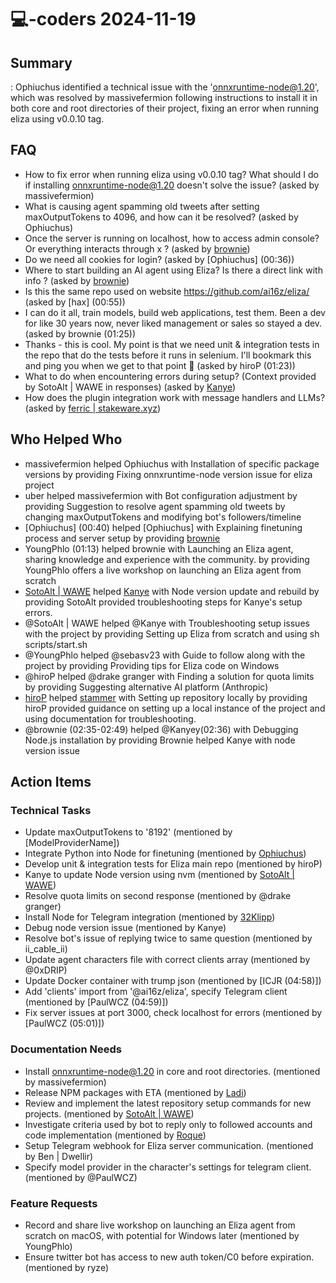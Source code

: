 # 💻-coders 2024-11-19

## Summary
: Ophiuchus identified a technical issue with the 'onnxruntime-node@1.20', which was resolved by massivefermion following instructions to install it in both core and root directories of their project, fixing an error when running eliza using v0.0.10 tag.

## FAQ
- How to fix error when running eliza using v0.0.10 tag? What should I do if installing onnxruntime-node@1.20 doesn't solve the issue? (asked by massivefermion)
- What is causing agent spamming old tweets after setting maxOutputTokens to 4096, and how can it be resolved? (asked by Ophiuchus)
- Once the server is running on localhost, how to access admin console? Or everything interacts through x ? (asked by [brownie](00:52))
- Do we need all cookies for login? (asked by [Ophiuchus] (00:36))
- Where to start building an AI agent using Eliza? Is there a direct link with info ? (asked by [brownie](00:54))
- Is this the same repo used on website https://github.com/ai16z/eliza/ (asked by [hax] (00:55))
- I can do it all, train models, build web applications, test them. Been a dev for like 30 years now, never liked management or sales so stayed a dev. (asked by brownie (01:25))
- Thanks - this is cool. My point is that we need unit & integration tests in the repo that do the tests before it runs in selenium. I'll bookmark this and ping you when we get to that point 🫡 (asked by hiroP (01:23))
- What to do when encountering errors during setup? (Context provided by SotoAlt | WAWE in responses) (asked by [Kanye](01:30))
- How does the plugin integration work with message handlers and LLMs? (asked by [ferric | stakeware.xyz](01:30))

## Who Helped Who
- massivefermion helped Ophiuchus with Installation of specific package versions by providing Fixing onnxruntime-node version issue for eliza project
- uber helped massivefermion with Bot configuration adjustment by providing Suggestion to resolve agent spamming old tweets by changing maxOutputTokens and modifying bot's followers/timeline
- [Ophiuchus] (00:40) helped [Ophiuchus] with Explaining finetuning process and server setup by providing [brownie](00:37)
- YoungPhlo (01:13) helped brownie with Launching an Eliza agent, sharing knowledge and experience with the community. by providing YoungPhlo offers a live workshop on launching an Eliza agent from scratch
- [SotoAlt | WAWE](01:32-01:35) helped [Kanye](01:30) with Node version update and rebuild by providing SotoAlt provided troubleshooting steps for Kanye's setup errors.
- @SotoAlt | WAWE helped @Kanye with Troubleshooting setup issues with the project by providing Setting up Eliza from scratch and using sh scripts/start.sh
- @YoungPhlo helped @sebasv23 with Guide to follow along with the project by providing Providing tips for Eliza code on Windows
- @hiroP helped @drake granger with Finding a solution for quota limits by providing Suggesting alternative AI platform (Anthropic)
- [hiroP](01:59) helped [stammer](01:58) with Setting up repository locally by providing hiroP provided guidance on setting up a local instance of the project and using documentation for troubleshooting.
- @brownie (02:35-02:49) helped @Kanyey(02:36) with Debugging Node.js installation by providing Brownie helped Kanye with node version issue

## Action Items

### Technical Tasks
- Update maxOutputTokens to '8192' (mentioned by [ModelProviderName])
- Integrate Python into Node for finetuning (mentioned by [Ophiuchus](00:40))
- Develop unit & integration tests for Eliza main repo (mentioned by hiroP)
- Kanye to update Node version using nvm (mentioned by [SotoAlt | WAWE](01:34))
- Resolve quota limits on second response (mentioned by @drake granger)
- Install Node for Telegram integration (mentioned by [32Klipp](02:26))
- Debug node version issue (mentioned by Kanye)
- Resolve bot's issue of replying twice to same question (mentioned by ii_cable_ii)
- Update agent characters file with correct clients array (mentioned by @0xDRIP)
- Update Docker container with trump json (mentioned by [ICJR (04:58)])
- Add 'clients' import from '@ai16z/eliza', specify Telegram client (mentioned by [PaulWCZ (04:59)])
- Fix server issues at port 3000, check localhost for errors (mentioned by [PaulWCZ (05:01)])

### Documentation Needs
- Install onnxruntime-node@1.20 in core and root directories. (mentioned by massivefermion)
- Release NPM packages with ETA (mentioned by [Ladi](00:46))
- Review and implement the latest repository setup commands for new projects. (mentioned by [SotoAlt | WAWE](01:35))
- Investigate criteria used by bot to reply only to followed accounts and code implementation (mentioned by [Roque](02:04))
- Setup Telegram webhook for Eliza server communication. (mentioned by Ben | Dwellir)
- Specify model provider in the character's settings for telegram client. (mentioned by @PaulWCZ)

### Feature Requests
- Record and share live workshop on launching an Eliza agent from scratch on macOS, with potential for Windows later (mentioned by YoungPhlo)
- Ensure twitter bot has access to new auth token/C0 before expiration. (mentioned by ryze)